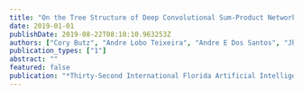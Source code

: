 ```yaml
---
title: "On the Tree Structure of Deep Convolutional Sum-Product Networks"
date: 2019-01-01
publishDate: 2019-08-22T08:10:10.963253Z
authors: ["Cory Butz", "Andre Lobo Teixeira", "Andre E Dos Santos", "Jhonatan S Oliveira"]
publication_types: ["1"]
abstract: ""
featured: false
publication: "*Thirty-Second International Florida Artificial Intelligence Research Society Conference (FLAIRS)*"
---
```



